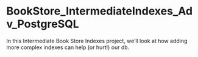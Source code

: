 # BookStore_IntermediateIndexes_Adv_PostgreSQL
 In this Intermediate Book Store Indexes project, we’ll look at how adding more complex indexes can help (or hurt!) our db.
